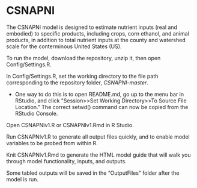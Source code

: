 # CSNAPNI
The CSNAPNI model is designed to estimate nutrient inputs (real and embodied) to specific products, including crops, corn ethanol,
and animal products, in addition to total nutrient inputs at the county and watershed scale for the conterminous United States (US).

To run the model, download the repository, unzip it, then open Config/Settings.R.

In Config/Settings.R, set the working directory to the file path corresponding to the repository folder, *CSNAPNI-master*.
 * One way to do this is to open README.md, go up to the menu bar in RStudio, and click "Session>>Set Working Directory>>To Source File Location." 
The correct setwd() command can now be copied from the RStudio Console.

Open CSNAPNIv1.R or CSNAPNIv1.Rmd in R Studio.

Run CSNAPNIv1.R to generate all output files quickly, and to enable model variables to be probed from within R.

Knit CSNAPNIv1.Rmd to generate the HTML model guide that will walk you through model functionality, inputs, and outputs.

Some tabled outputs will be saved in the “OutputFiles” folder after the model is run.
